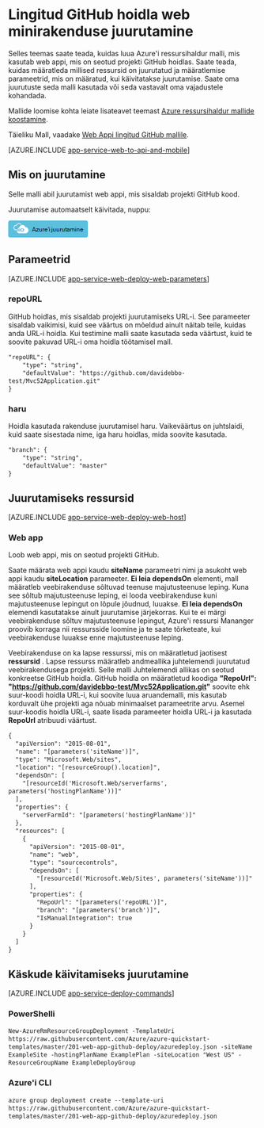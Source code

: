 <properties 
    pageTitle="Veebirakenduse, mis on seotud GitHub hoidla juurutamine" 
    description="Azure'i ressursihaldur malli kasutamiseks juurutamiseks web appi, mis sisaldab projekti GitHub hoidla." 
    services="app-service" 
    documentationCenter="" 
    authors="cephalin" 
    manager="wpickett" 
    editor=""/>

<tags 
    ms.service="app-service" 
    ms.workload="na" 
    ms.tgt_pltfrm="na" 
    ms.devlang="na" 
    ms.topic="article" 
    ms.date="04/27/2016" 
    ms.author="cephalin"/>

# <a name="deploy-a-web-app-linked-to-a-github-repository"></a>Lingitud GitHub hoidla web minirakenduse juurutamine

Selles teemas saate teada, kuidas luua Azure'i ressursihaldur malli, mis kasutab web appi, mis on seotud projekti GitHub hoidlas. Saate teada, kuidas määratleda millised ressursid on juurutatud ja määratlemise parameetrid, mis on määratud, kui käivitatakse juurutamise. Saate oma juurutuste seda malli kasutada või seda vastavalt oma vajadustele kohandada.

Mallide loomise kohta leiate lisateavet teemast [Azure ressursihaldur mallide koostamine](../resource-group-authoring-templates.md).

Täieliku Mall, vaadake [Web Appi lingitud GitHub mallile](https://github.com/Azure/azure-quickstart-templates/blob/master/201-web-app-github-deploy/azuredeploy.json).

[AZURE.INCLUDE [app-service-web-to-api-and-mobile](../../includes/app-service-web-to-api-and-mobile.md)] 

## <a name="what-you-will-deploy"></a>Mis on juurutamine

Selle malli abil juurutamist web appi, mis sisaldab projekti GitHub kood.

Juurutamise automaatselt käivitada, nuppu:

[![Azure'i juurutamine](./media/app-service-web-arm-from-github-provision/deploybutton.png)](https://portal.azure.com/#create/Microsoft.Template/uri/https%3A%2F%2Fraw.githubusercontent.com%2FAzure%2Fazure-quickstart-templates%2Fmaster%2F201-web-app-github-deploy%2Fazuredeploy.json)

## <a name="parameters"></a>Parameetrid

[AZURE.INCLUDE [app-service-web-deploy-web-parameters](../../includes/app-service-web-deploy-web-parameters.md)]

### <a name="repourl"></a>repoURL

GitHub hoidlas, mis sisaldab projekti juurutamiseks URL-i. See parameeter sisaldab vaikimisi, kuid see väärtus on mõeldud ainult näitab teile, kuidas anda URL-i hoidla. Kui testimine malli saate kasutada seda väärtust, kuid te soovite pakuvad URL-i oma hoidla töötamisel mall.

    "repoURL": {
        "type": "string",
        "defaultValue": "https://github.com/davidebbo-test/Mvc52Application.git"
    }

### <a name="branch"></a>haru

Hoidla kasutada rakenduse juurutamisel haru. Vaikeväärtus on juhtslaidi, kuid saate sisestada nime, iga haru hoidlas, mida soovite kasutada.

    "branch": {
        "type": "string",
        "defaultValue": "master"
    }
    
## <a name="resources-to-deploy"></a>Juurutamiseks ressursid

[AZURE.INCLUDE [app-service-web-deploy-web-host](../../includes/app-service-web-deploy-web-host.md)]

### <a name="web-app"></a>Web app

Loob web appi, mis on seotud projekti GitHub. 

Saate määrata web appi kaudu **siteName** parameetri nimi ja asukoht web appi kaudu **siteLocation** parameeter. **Ei leia dependsOn** elementi, mall määratleb veebirakenduse sõltuvad teenuse majutusteenuse leping. Kuna see sõltub majutusteenuse leping, ei looda veebirakenduse kuni majutusteenuse lepingut on lõpule jõudnud, luuakse. **Ei leia dependsOn** elemendi kasutatakse ainult juurutamise järjekorras. Kui te ei märgi veebirakenduse sõltuv majutusteenuse lepingut, Azure'i ressursi Mananger proovib korraga nii ressursside loomine ja te saate tõrketeate, kui veebirakenduse luuakse enne majutusteenuse leping.

Veebirakenduse on ka lapse ressurssi, mis on määratletud jaotisest **ressursid** . Lapse ressurss määratleb andmeallika juhtelemendi juurutatud veebirakendusega projekti. Selle malli Juhtelemendi allikas on seotud konkreetse GitHub hoidla. GitHub hoidla on määratletud koodiga **"RepoUrl": "https://github.com/davidebbo-test/Mvc52Application.git"** soovite ehk suur-koodi hoidla URL-i, kui soovite luua aruandemalli, mis kasutab korduvalt ühe projekti aga nõuab minimaalset parameetrite arvu.
Asemel suur-koodis hoidla URL-i, saate lisada parameeter hoidla URL-i ja kasutada **RepoUrl** atribuudi väärtust.

    {
      "apiVersion": "2015-08-01",
      "name": "[parameters('siteName')]",
      "type": "Microsoft.Web/sites",
      "location": "[resourceGroup().location]",
      "dependsOn": [
        "[resourceId('Microsoft.Web/serverfarms', parameters('hostingPlanName'))]"
      ],
      "properties": {
        "serverFarmId": "[parameters('hostingPlanName')]"
      },
      "resources": [
        {
          "apiVersion": "2015-08-01",
          "name": "web",
          "type": "sourcecontrols",
          "dependsOn": [
            "[resourceId('Microsoft.Web/Sites', parameters('siteName'))]"
          ],
          "properties": {
            "RepoUrl": "[parameters('repoURL')]",
            "branch": "[parameters('branch')]",
            "IsManualIntegration": true
          }
        }
      ]
    }

## <a name="commands-to-run-deployment"></a>Käskude käivitamiseks juurutamine

[AZURE.INCLUDE [app-service-deploy-commands](../../includes/app-service-deploy-commands.md)]

### <a name="powershell"></a>PowerShelli

    New-AzureRmResourceGroupDeployment -TemplateUri https://raw.githubusercontent.com/Azure/azure-quickstart-templates/master/201-web-app-github-deploy/azuredeploy.json -siteName ExampleSite -hostingPlanName ExamplePlan -siteLocation "West US" -ResourceGroupName ExampleDeployGroup

### <a name="azure-cli"></a>Azure'i CLI

    azure group deployment create --template-uri https://raw.githubusercontent.com/Azure/azure-quickstart-templates/master/201-web-app-github-deploy/azuredeploy.json


 
